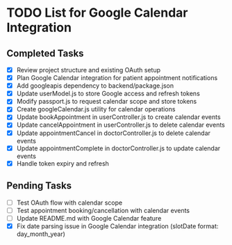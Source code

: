 # TODO List for Google Calendar Integration

## Completed Tasks
- [x] Review project structure and existing OAuth setup
- [x] Plan Google Calendar integration for patient appointment notifications
- [x] Add googleapis dependency to backend/package.json
- [x] Update userModel.js to store Google access and refresh tokens
- [x] Modify passport.js to request calendar scope and store tokens
- [x] Create googleCalendar.js utility for calendar operations
- [x] Update bookAppointment in userController.js to create calendar events
- [x] Update cancelAppointment in userController.js to delete calendar events
- [x] Update appointmentCancel in doctorController.js to delete calendar events
- [x] Update appointmentComplete in doctorController.js to update calendar events
- [x] Handle token expiry and refresh

## Pending Tasks
- [ ] Test OAuth flow with calendar scope
- [ ] Test appointment booking/cancellation with calendar events
- [ ] Update README.md with Google Calendar feature
- [x] Fix date parsing issue in Google Calendar integration (slotDate format: day_month_year)
